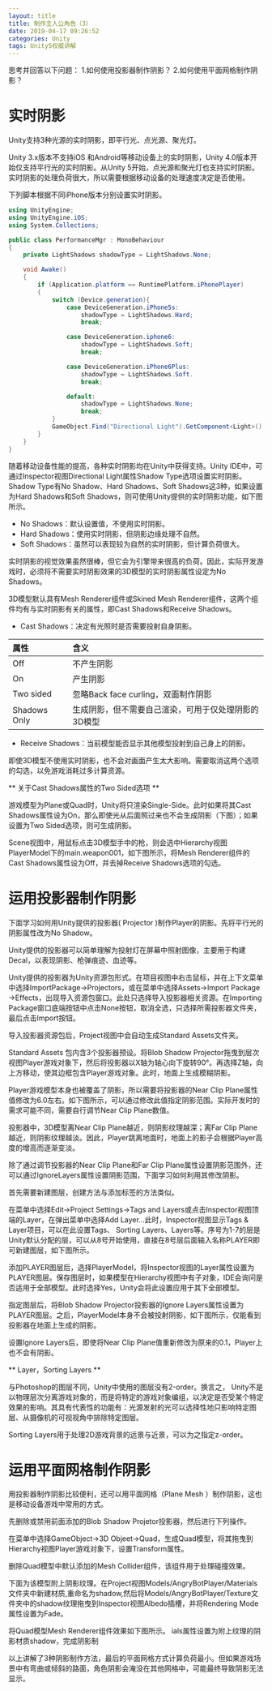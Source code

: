```yaml
---
layout: title
title: 制作主人公角色（3）
date: 2019-04-17 09:26:52
categories: Unity
tags: Unity5权威讲解
---
```

思考并回答以下问题：
1.如何使用投影器制作阴影？
2.如何使用平面网格制作阴影？

<!--more-->

# 实时阴影

Unity支持3种光源的实时阴影，即平行光、点光源、聚光灯。

Unity 3.x版本不支持iOS 和Android等移动设备上的实时阴影，Unity 4.0版本开始仅支持平行光的实时阴影。从Unity 5开始，点光源和聚光灯也支持实时阴影。实时阴影的处理负荷很大，所以需要根据移动设备的处理速度决定是否使用。

下列脚本根据不同iPhone版本分别设置实时阴影。
```cs
using UnityEngine;
using UnityEngine.iOS;
using System.Collections;

public class PerformanceMgr : MonoBehaviour 
{
	private LightShadows shadowType = LightShadows.None;

	void Awake() 
	{
		if (Application.platform == RuntimePlatform.iPhonePlayer)
		{
			switch (Device.generation){
				case DeviceGeneration.iPhone5s:
					shadowType = LightShadows.Hard;
					break;

				case DeviceGeneration.iphone6:
					shadowType = LightShadows.Soft;
					break;

				case DeviceGeneration.iPhone6Plus:
					shadowType = LightShadows.Soft.
					break;

				default:
					shadowType = LightShadows.None;
					break;
			}
			GameObject.Find("Directional Light").GetComponent<Light>().shadows = shadowType;
		}
	}
}
```
随着移动设备性能的提高，各种实时阴影均在Unity中获得支持。Unity IDE中，可通过Inspector视图Directional Light属性Shadow Type选项设置实时阴影。Shadow Type有No Shadow、Hard Shadows、Soft Shadows这3种，如果设置为Hard Shadows和Soft Shadows，则可使用Unity提供的实时阴影功能，如下图所示。

* No Shadows：默认设置值，不使用实时阴影。
* Hard Shadows：使用实时阴影，但阴影边缘处理不自然。
* Soft Shadows：虽然可以表现较为自然的实时阴影，但计算负荷很大。

实时阴影的视觉效果虽然很棒，但它会为引擎带来很高的负荷。因此，实际开发游戏时，必须将不需要实时阴影效果的3D模型的实时阴影属性设定为No Shadows。

3D模型默认具有Mesh Renderer组件或Skined Mesh Renderer组件，这两个组件均有与实时阴影有关的属性，即Cast Shadows和Receive Shadows。

* Cast Shadows：决定有光照时是否需要投射自身阴影。

| 属性  | 含义  |
| :------------ | :------------ |
| Off  | 不产生阴影  |
| On  | 产生阴影  |
| Two sided  | 忽略Back face curling，双面制作阴影  |
| Shadows Only  | 生成阴影，但不需要自己渲染，可用于仅处理阴影的3D模型  |

* Receive Shadows：当前模型能否显示其他模型投射到自己身上的阴影。

即使3D模型不使用实时阴影，也不会对画面产生太大影响。需要取消这两个选项的勾选，以免游戏消耗过多计算资源。

** 关于Cast Shadows属性的Two Sided选项 **

游戏模型为Plane或Quad时，Unity将只渲染Single-Side。此时如果将其Cast Shadows属性设为On，那么即使光从后面照过来也不会生成阴影（下图）；如果设置为Two Sided选项，则可生成阴影。

Scene视图中，用鼠标点击3D模型手中的枪，则会选中Hierarchy视图PlayerModel下的main.weapon001，如下图所示，将Mesh Renderer组件的Cast Shadows属性设为Off，并去掉Receive Shadows选项的勾选。

# 运用投影器制作阴影

下面学习如何用Unity提供的投影器( Projector )制作Player的阴影。先将平行光的阴影属性改为No Shadow。

Unity提供的投影器可以简单理解为投射灯在屏幕中照射图像，主要用于构建Decal，以表现阴影、枪弹痕迹、血迹等。

Unity提供的投影器为Unity资源包形式。在项目视图中右击鼠标，并在上下文菜单中选择ImportPackage->Projectors，或在菜单中选择Assets->Import Package ->Effects，出现导入资源包窗口。此处只选择导入投影器相关资源。在Importing Package窗口底端按钮中点击None按钮，取消全选，只选择所需投影器文件夹，最后点击Import按钮。

导入投影器资源包后，Project视图中会自动生成Standard Assets文件夹。

Standard Assets 包内含3个投影器预设。将Blob Shadow Projector拖曳到层次视图Player游戏对象下，然后将投影器以X轴为轴心向下旋转90°。再选择Z轴，向上方移动，使其边框包含Player游戏对象。此时，地面上生成模糊阴影。

Player游戏模型本身也被覆盖了阴影，所以需要将投影器的Near Clip Plane属性值修改为6.0左右。如下图所示，可以通过修改此值指定阴影范围。实际开发时的需求可能不同，需要自行调节Near Clip Plane数值。

投影器中，3D模型离Near Clip Plane越近，则阴影纹理越深；离Far Clip Plane越近，则阴影纹理越淡。因此，Player跳离地面时，地面上的影子会根据Player高度的增高而逐渐变淡。

除了通过调节投影器的Near Clip Plane和Far Clip Plane属性设置阴影范围外，还可以通过IgnoreLayers属性设置阴影范围，下面学习如何利用其修改阴影。

首先需要新建图层，创建方法与添加标签的方法类似。

在菜单中选择Edit->Project Settings->Tags and Layers或点击Inspector视图顶端的Layer，在弹出菜单中选择Add Layer...此时，Inspector视图显示Tags & Layer项目，可以在此设置Tags、 Sorting Layers、Layers等。序号为1-7的层是Unity默认分配的层，可以从8号开始使用，直接在8号层后面输入名称PLAYER即可新建图层，如下图所示。

添加PLAYER图层后，选择PlayerModel，将Inspector视图的Layer属性设置为PLAYER图层。保存图层时，如果模型在Hierarchy视图中有子对象，IDE会询问是否适用于全部模型。此时选择Yes，Unity会将此设置应用于其下全部模型。

指定图层后，将Blob Shadow Projector投影器的Ignore Layers属性设置为PLAYER图层。之后，PlayerModel本身不会被投射阴影，如下图所示，仅能看到投影器在地面上生成的阴影。

设置Ignore Layers后，即使将Near Clip Plane值重新修改为原来的0.1，Player上也不会有阴影。

** Layer，Sorting Layers **

与Photoshop的图层不同，Unity中使用的图层没有2-order。换言之， Unity不是以物理层次分离游戏对象的，而是将特定的游戏对象编组，以决定是否受某个特定效果的影响。其具有代表性的功能有：光源发射的光可以选择性地只影响特定图层、从摄像机的可视视角中排除特定图层。

Sorting Layers用于处理2D游戏背景的远景与近景，可以为之指定z-order。

# 运用平面网格制作阴影

用投影器制作阴影比较便利，还可以用平面网格（Plane Mesh ）制作阴影，这也是移动设备游戏中常用的方式。

先删除或禁用前面添加的Blob Shadow Projetor投影器，然后进行下列操作。

在菜单中选择GameObject->3D Objeet->Quad，生成Quad模型，将其拖曳到Hierarchy视图Player游戏对象下，设置Transform属性。

删除Quad模型中默认添加的Mesh Collider组件，该组件用于处理碰撞效果。

下面为该模型附上阴影纹理。在Project视图Models/AngryBotPlayer/Materials文件夹中新建材质,重命名为shadow,然后将Models/AngryBotPlayer/Texture文件夹中的shadow纹理拖曳到Inspector视图Albedo插槽，并将Rendering Mode属性设置为Fade。

将Quad模型Mesh Renderer组件效果如下图所示。
ials属性设置为附上纹理的阴影材质shadow，完成阴影制

以上讲解了3种阴影制作方法，最后的平面网格方式计算负荷最小。但如果游戏场景中有弯曲或倾斜的路面，角色阴影会淹没在其他网格中，可能最终导致阴影无法显示。
